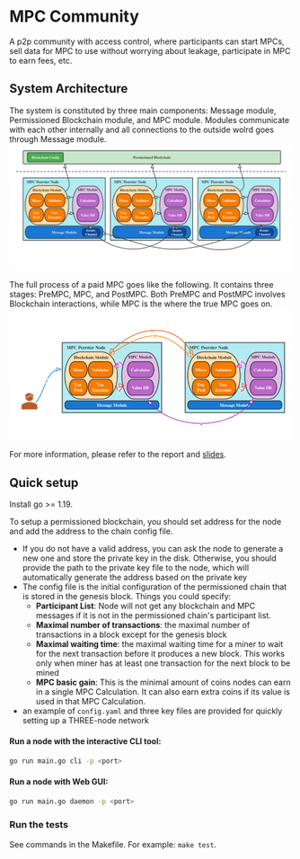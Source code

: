 # MPC Community

A p2p community with access control, where participants can start MPCs, sell data for MPC to use without worrying about leakage, participate in MPC to earn fees, etc.

## System Architecture

The system is constituted by three main components: Message module, Permissioned Blockchain module, and MPC module. Modules communicate with each other internally and all connections to the outside wolrd goes through Message module.
![system-arch](/docs/system-arch.png)

The full process of a paid MPC goes like the following. It contains three stages: PreMPC, MPC, and PostMPC. Both PreMPC and PostMPC involves Blockchain interactions, while MPC is the where the true MPC goes on.
![mpc-proccess](/docs/mpc-process.png)

For more information, please refer to the report and [slides](/docs/slides.pdf).

## Quick setup

Install go >= 1.19.

To setup a permissioned blockchain, you should set address for the node and add the address to the chain config file. 
- If you do not have a valid address, you can ask the node to generate a new one and store the private key in the disk. Otherwise, you should provide the path to the private key file to the node, which will automatically generate the address based on the private key
- The config file is the initial configuration of the permissioned chain that is stored in the genesis block. Things you could specify:
  - **Participant List**: Node will not get any blockchain and MPC messages if it is not in the permissioned chain's participant list.
  - **Maximal number of transactions**: the maximal number of transactions in a block except for the genesis block
  - **Maximal waiting time**: the maximal waiting time for a miner to wait for the next transaction before it produces a new block. This works only when miner has at least one transaction for the next block to be mined
  - **MPC basic gain**: This is the minimal amount of coins nodes can earn in a single MPC Calculation. It can also earn extra coins if its value is used in that MPC Calculation.
- an example of `config.yaml` and three key files are provided for quickly setting up a THREE-node network

#### Run a node with the interactive CLI tool:

```sh
go run main.go cli -p <port>
```

#### Run a node with Web GUI:

```sh
go run main.go daemon -p <port>
```


### Run the tests

See commands in the Makefile. For example: `make test`.
